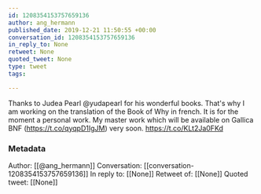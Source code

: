 ```yaml
---
id: 1208354153757659136
author: ang_hermann
published_date: 2019-12-21 11:50:55 +00:00
conversation_id: 1208354153757659136
in_reply_to: None
retweet: None
quoted_tweet: None
type: tweet
tags:

---
```


Thanks to Judea Pearl @yudapearl for his wonderful books. That's why I am working on the translation of the Book of Why in french. It is for the moment a personal work. My master work which will be available on Gallica BNF (https://t.co/qyqpD1IgJM)  very soon. https://t.co/KLt2Ja0FKd

### Metadata

Author: [[@ang_hermann]]
Conversation: [[conversation-1208354153757659136]]
In reply to: [[None]]
Retweet of: [[None]]
Quoted tweet: [[None]]
